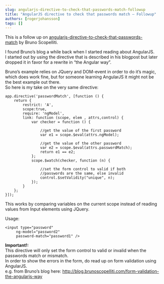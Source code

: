```yaml
---
slug: angularjs-directive-to-check-that-passwords-match-followup
title: "AngularJS directive to check that passwords match – Followup"
authors: [rogerjohansson]
tags: []
---
```

This is a follow up on [angularjs-directive-to-check-that-passwords-match](http://blog.brunoscopelliti.com/angularjs-directive-to-check-that-passwords-match) by Bruno Scopelliti.

<!-- truncate -->

I found Bruno’s blog a while back when I started reading about AngularJS.  
I started out by using the directive that is described in his blogpost but later dropped it in favor for a rewrite in “the Angular way”.

Bruno’s example relies on JQuery and DOM-event in order to do it’s magic, which does work fine, but for someone learning AngularJS it might not be the best example out there.  
So here is my take on the very same directive:

```
app.directive('passwordMatch', [function () {
    return {
        restrict: 'A',
        scope:true,
        require: 'ngModel',
        link: function (scope, elem , attrs,control) {
            var checker = function () {

                //get the value of the first password
                var e1 = scope.$eval(attrs.ngModel); 

                //get the value of the other password  
                var e2 = scope.$eval(attrs.passwordMatch);
                return e1 == e2;
            };
            scope.$watch(checker, function (n) {

                //set the form control to valid if both 
                //passwords are the same, else invalid
                control.$setValidity("unique", n);
            });
        }
    };
}]);
```

This works by comparing variables on the current scope instead of reading values from Input elements using JQuery.

Usage:

```
<input type="password"  
     ng-model="password2" 
     password-match="password1" />
```

**Important!:**  
This directive will only set the form control to valid or invalid when the passwords match or mismatch.  
In order to show the errors in the form, do read up on form validation using AngularJS.  
e.g. from Bruno’s blog here: <a href="http://blog.brunoscopelliti.com/form-validation-the-angularjs-way" rel="nofollow">http://blog.brunoscopelliti.com/form-validation-the-angularjs-way</a>
